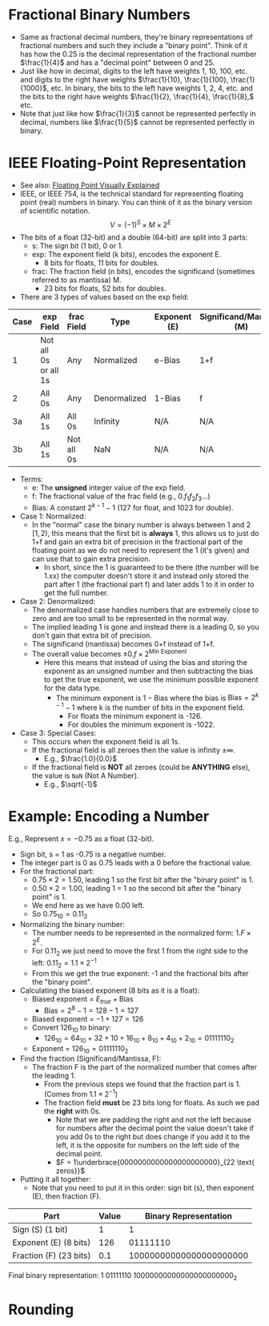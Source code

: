 # Fractional Binary Numbers
- Same as fractional decimal numbers, they're binary representations of fractional numbers and such they include a "binary point". Think of it has how the 0.25 is the decimal representation of the fractional number $\frac{1}{4}$ and has a "decimal point" between 0 and 25.
- Just like how in decimal, digits to the left have weights 1, 10, 100, etc. and digits to the right have weights $\frac{1}{10}, \frac{1}{100}, \frac{1}{1000}$, etc. In binary, the bits to the left have weights 1, 2, 4, etc. and the bits to the right have weights $\frac{1}{2}, \frac{1}{4}, \frac{1}{8},$ etc.
- Note that just like how $\frac{1}{3}$ cannot be represented perfectly in decimal, numbers like $\frac{1}{5}$ cannot be represented perfectly in binary.
# IEEE Floating-Point Representation
- See also: [Floating Point Visually Explained](https://fabiensanglard.net/floating_point_visually_explained/)
- IEEE, or IEEE 754, is the technical standard for representing floating point (real) numbers in binary. You can think of it as the binary version of scientific notation.
$$V=(-1)^S\times M\times2^{E}$$
- The bits of a float (32-bit) and a double (64-bit) are split into 3 parts:
	- s: The sign bit (1 bit), 0 or 1.
	- exp: The exponent field (k bits), encodes the exponent E.
		- 8 bits for floats, 11 bits for doubles.
	- frac: The fraction field (n bits), encodes the significand (sometimes referred to as mantissa) M.
		- 23 bits for floats, 52 bits for doubles.
- There are 3 types of values based on the exp field:

| Case | exp Field            | frac Field | Type         | Exponent (E) | Significand/Mantissa (M) |
| ---- | -------------------- | ---------- | ------------ | ------------ | ------------------------ |
| 1    | Not all 0s or all 1s | Any        | Normalized   | e-Bias       | 1+f                      |
| 2    | All 0s               | Any        | Denormalized | 1-Bias       | f                        |
| 3a   | All 1s               | All 0s     | Infinity     | N/A          | N/A                      |
| 3b   | All 1s               | Not all 0s | NaN          | N/A          | N/A                      |
- Terms:
	- e: The **unsigned** integer value of the exp field.
	- f: The fractional value of the frac field (e.g., $0.f_1f_2f_3...$)
	- Bias: A constant $2^{k-1}-1$ (127 for float, and 1023 for double).
- Case 1: Normalized:
	- In the "normal" case the binary number is always between 1 and 2 $[1,2)$, this means that the first bit is **always** 1, this allows us to just do 1+f and gain an extra bit of precision in the fractional part of the floating point as we do not need to represent the 1 (it's given) and can use that to gain extra precision.
		- In short, since the 1 is guaranteed to be there (the number will be 1.xx) the computer doesn't store it and instead only stored the part after 1 (the fractional part f) and later adds 1 to it in order to get the full number.
- Case 2: Denormalized:
	- The denormalized case handles numbers that are extremely close to zero and are too small to be represented in the normal way.
	- The implied leading 1 is gone and instead there is a leading 0, so you don't gain that extra bit of precision.
	- The significand (mantissa) becomes 0+f instead of 1+f.
	- The overall value becomes $\pm 0.f\times 2^{\text{Min Exponent}}$
		- Here this means that instead of using the bias and storing the exponent as an unsigned number and then subtracting the bias to get the true exponent, we use the minimum possible exponent for the data type.
			- The minimum exponent is $1-\text{Bias}$ where the bias is $\text{Bias}=2^{k-1}-1$ where k is the number of bits in the exponent field.
				- For floats the minimum exponent is -126.
				- For doubles the minimum exponent is -1022.
- Case 3: Special Cases:
	- This occurs when the exponent field is all 1s.
	- If the fractional field is all zeroes then the value is infinity $\pm\infty$.
		- E.g., $\frac{1.0}{0.0}$
	- If the fractional field is **NOT** all zeroes (could be **ANYTHING** else), the value is `NaN` (Not A Number).
		- E.g., $\sqrt{-1}$
# Example: Encoding a Number
E.g., Represent $x=-0.75$ as a float (32-bit).
- Sign bit, s = 1 as -0.75 is a negative number.
- The integer part is 0 as 0.75 leads with a 0 before the fractional value.
- For the fractional part:
	- $0.75\times 2 = 1.50$, leading 1 so the first bit after the "binary point" is 1.
	- $0.50\times 2 = 1.00$, leading 1 = 1 so the second bit after the "binary point" is 1.
	- We end here as we have 0.00 left.
	- So $0.75_{10}=0.11_{2}$
- Normalizing the binary number:
	- The number needs to be represented in the normalized form: $1.F\times 2^E$.
	- For $0.11_2$ we just need to move the first 1 from the right side to the left: $0.11_2=1.1\times 2^{-1}$
	- From this we get the true exponent: -1 and the fractional bits after the "binary point".
- Calculating the biased exponent (8 bits as it is a float):
	- Biased exponent = $E_{true}+\text{Bias}$
		- $\text{Bias}=2^{8}-1=128-1=127$
	- Biased exponent = $-1+127=126$
	- Convert $126_{10}$ to binary:
		- $126_{10}=64_{10}+32+{10}+16_{10}+8_{10}+4_{10}+2_{10}=01111110_2$
	- Exponent = $126_{10} = 01111110_2$
- Find the fraction (Significand/Mantissa, F):
	- The fraction F is the part of the normalized number that comes after the leading 1.
		- From the previous steps we found that the fraction part is 1. (Comes from $1.1\times 2^{-1})$
		- The fraction field **must** be 23 bits long for floats. As such we pad the **right** with 0s.
			- Note that we are padding the right and not the left because for numbers after the decimal point the value doesn't take if you add 0s to the right but does change if you add it to the left, it is the opposite for numbers on the left side of the decimal point.
			- $F = 1\underbrace{0000000000000000000000}_{22 \text{ zeros}}$
- Putting it all together:
	- Note that you need to put it in this order: sign bit (s), then exponent (E), then fraction (F).

| Part                   | Value | Binary Representation   |
| ---------------------- | ----- | ----------------------- |
| Sign (S) (1 bit)       | 1     | 1                       |
| Exponent (E) (8 bits)  | 126   | 01111110                |
| Fraction (F) (23 bits) | 0.1   | 10000000000000000000000 |
Final binary representation: $1\ 01111110\ 10000000000000000000000_2$
# Rounding

